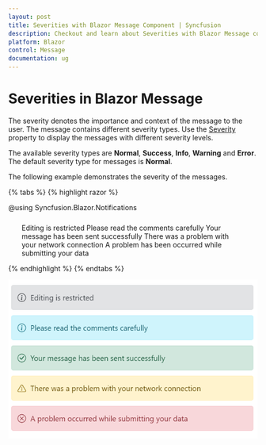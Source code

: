 ```yaml
---
layout: post
title: Severities with Blazor Message Component | Syncfusion
description: Checkout and learn about Severities with Blazor Message component in Blazor Server App and Blazor WebAssembly App.
platform: Blazor
control: Message
documentation: ug
---
```


# Severities in Blazor Message

The severity denotes the importance and context of the message to the user. The message contains different severity types. Use the [Severity](https://help.syncfusion.com/cr/blazor/Syncfusion.Blazor.Notifications.SfMessage.html#Syncfusion_Blazor_Notifications_SfMessage_Severity) property to display the messages with different severity levels.

The available severity types are **Normal**, **Success**, **Info**, **Warning** and **Error**. The default severity type for messages is **Normal**.

The following example demonstrates the severity of the messages.

{% tabs %}
{% highlight razor %}

@using Syncfusion.Blazor.Notifications

<div class="msg-default-section">
  <div class="content-section">
    <SfMessage>Editing is restricted</SfMessage>
    <SfMessage Severity="MessageSeverity.Info">Please read the comments carefully</SfMessage>
    <SfMessage Severity="MessageSeverity.Success">Your message has been sent successfully</SfMessage>
    <SfMessage Severity="MessageSeverity.Warning">There was a problem with your network connection</SfMessage>
    <SfMessage Severity="MessageSeverity.Error">A problem has been occurred while submitting your data</SfMessage>
  </div>
</div>
<style>
  .msg-default-section .content-section {
    margin: 0 auto;
    max-width: 450px;
    padding-top: 10px;
  }

  .msg-default-section .e-message {
    margin: 10px 0;
  }
</style>
    
{% endhighlight %}
{% endtabs %}

![Message Severity with Icons](./images/message-severity-icon.png)
